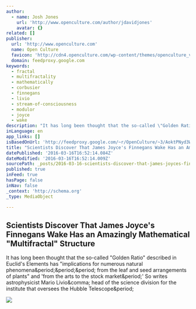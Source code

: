```yaml
---
author:
  - name: Josh Jones
    url: 'http://www.openculture.com/author/jdavidjones'
    avatar: {}
related: []
publisher:
  url: 'http://www.openculture.com'
  name: Open Culture
  favicon: 'http://cdn4.openculture.com/wp-content/themes/openculture_v2f/images/favicon.ico'
  domain: feedproxy.google.com
keywords:
  - fractal
  - multifractality
  - mathematically
  - corbusier
  - finnegans
  - livio
  - stream-of-consciousness
  - modulor
  - joyce
  - wake
description: "It has long been thought that the so-called \"Golden Ratio\" described in Euclid's Elements has \"implications for numerous natural phenomena... from the leaf and seed arrangements of plants\" and 'from the arts to the stock market.' So writes astrophysicist Mario Livio, head of the science division for the institute that oversees the Hubble Telescope."
inLanguage: en
app_links: []
isBasedOnUrl: 'http://feedproxy.google.com/~r/OpenCulture/~3/AoktPNyd3Ws/scientists-discover-that-james-joyces-finnegans-wake-has-an-amazingly-mathematical-multifractal-structure.html'
title: "Scientists Discover That James Joyce's Finnegans Wake Has an Amazingly Mathematical \"Multifractal\" Structure"
datePublished: '2016-03-16T16:52:14.084Z'
dateModified: '2016-03-16T16:52:14.009Z'
sourcePath: _posts/2016-03-16-scientists-discover-that-james-joyces-finnegans-wake-has-an.md
published: true
inFeed: true
hasPage: false
inNav: false
_context: 'http://schema.org'
_type: MediaObject

---
```

<article style=""><h1>Scientists Discover That James Joyce's Finnegans Wake Has an Amazingly Mathematical "Multifractal" Structure</h1><p>It has long been thought that the so-called "Golden Ratio" described in Euclid's Elements has "implications for numerous natural phenomena&amp;period;&amp;period;&amp;period; from the leaf and seed arrangements of plants" and 'from the arts to the stock market&amp;period;' So writes astrophysicist Mario Livio&amp;comma; head of the science division for the institute that oversees the Hubble Telescope&amp;period;</p><img src="http://cdn8.openculture.com/wp-content/uploads/2016/03/15211541/Fractal-Novels-Graph.jpg" /></article>